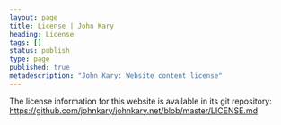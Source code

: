 ```yaml
---
layout: page
title: License | John Kary
heading: License
tags: []
status: publish
type: page
published: true
metadescription: "John Kary: Website content license"
---
```

The license information for this website is available in its git
repository:
<https://github.com/johnkary/johnkary.net/blob/master/LICENSE.md>


